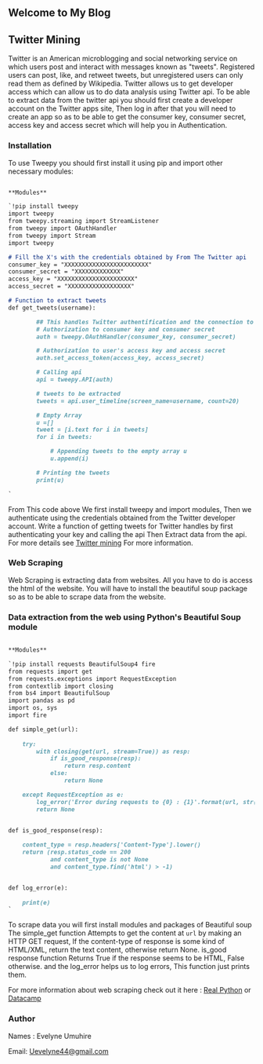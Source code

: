 ## Welcome to My Blog

## Twitter Mining 

Twitter is an American microblogging and social networking service on which users post and interact with messages known as "tweets". Registered users can post, like, and retweet tweets, but unregistered users can only read them as defined by Wikipedia.
Twitter allows us to get developer access which can allow us to do data analysis using Twitter api. To be able to extract data from the twitter api you should first create a developer account on the Twitter apps site, Then log in after that you will need to create an app so as to be able to get the consumer key, consumer secret, access key and access secret which will help you in Authentication.


### Installation

To use Tweepy you should first install it using pip and import other necessary modules:


```markdown

**Modules** 

`!pip install tweepy
import tweepy
from tweepy.streaming import StreamListener
from tweepy import OAuthHandler
from tweepy import Stream
import tweepy 

# Fill the X's with the credentials obtained by From The Twitter api
consumer_key = "XXXXXXXXXXXXXXXXXXXXXXXX"
consumer_secret = "XXXXXXXXXXXXX"
access_key = "XXXXXXXXXXXXXXXXXXXXXX"
access_secret = "XXXXXXXXXXXXXXXXXX"

# Function to extract tweets 
def get_tweets(username):

		## This handles Twitter authentification and the connection to Twitter Streaming API
		# Authorization to consumer key and consumer secret 
		auth = tweepy.OAuthHandler(consumer_key, consumer_secret) 

		# Authorization to user's access key and access secret 
		auth.set_access_token(access_key, access_secret) 

		# Calling api 
		api = tweepy.API(auth) 

		# tweets to be extracted 
		tweets = api.user_timeline(screen_name=username, count=20) 

		# Empty Array 
		u =[] 
		tweet = [i.text for i in tweets]
		for i in tweets: 

			# Appending tweets to the empty array u 
			u.append(i) 

		# Printing the tweets 
		print(u) 

` 
```

From This code above We first install tweepy and import modules, Then we authenticate using the credentials obtained from the Twitter developer account.
Write a function of getting tweets for Twitter handles by first authenticating your key and calling the api Then Extract data from the api.
For more details see [Twitter mining](https://github.com/10acad/QuickStart2020/blob/master/week1/notebook/twitter_challenge_solution.ipynb) For more information.

### Web Scraping

Web Scraping is extracting data from websites. All you have to do is access the html of the website. You will have to install the beautiful soup package so as to be able to scrape data from the website.

### Data extraction from the web using Python's Beautiful Soup module

```markdown

**Modules** 

`!pip install requests BeautifulSoup4 fire
from requests import get
from requests.exceptions import RequestException
from contextlib import closing
from bs4 import BeautifulSoup
import pandas as pd
import os, sys
import fire 

def simple_get(url):
    
    try:
        with closing(get(url, stream=True)) as resp:
            if is_good_response(resp):
                return resp.content
            else:
                return None

    except RequestException as e:
        log_error('Error during requests to {0} : {1}'.format(url, str(e)))
        return None


def is_good_response(resp):
    
    content_type = resp.headers['Content-Type'].lower()
    return (resp.status_code == 200 
            and content_type is not None 
            and content_type.find('html') > -1)


def log_error(e):
   
    print(e)
` 
```

To scrape data you will first install modules and packages of Beautiful soup The simple_get function Attempts to get the content at `url` by making an HTTP GET request, If the content-type of response is some kind of HTML/XML, return the
 text content, otherwise return None. is_good response function Returns True if the response seems to be HTML, False otherwise.
 and the log_error helps us to log errors, This function just prints them.
 
 For more information about web scraping check out it here : [Real Python](https://realpython.com/python-web-scraping-practical-introduction/) or
 [Datacamp](https://www.datacamp.com/community/tutorials/web-scraping-using-python)

### Author
Names : Evelyne Umuhire 

Email: Uevelyne44@gmail.com
